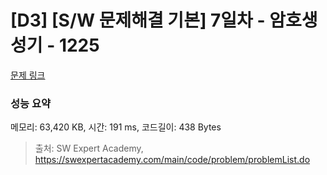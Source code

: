 # [D3] [S/W 문제해결 기본] 7일차 - 암호생성기 - 1225 

[문제 링크](https://swexpertacademy.com/main/code/problem/problemDetail.do?contestProbId=AV14uWl6AF0CFAYD) 

### 성능 요약

메모리: 63,420 KB, 시간: 191 ms, 코드길이: 438 Bytes



> 출처: SW Expert Academy, https://swexpertacademy.com/main/code/problem/problemList.do